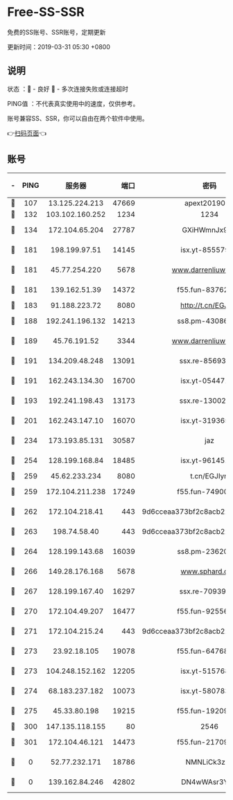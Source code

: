 # Free-SS-SSR

免费的SS账号、SSR账号，定期更新

更新时间：2019-03-31 05:30 +0800

## 说明

状态     ：🙂 - 良好 🙁 - 多次连接失败或连接超时

PING值   ：不代表真实使用中的速度，仅供参考。

账号兼容SS、SSR，你可以自由在两个软件中使用。

👉[扫码页面](https://liesauer.github.io/Free-SS-SSR/)👈

## 账号

|-|PING|服务器|端口|密码|加密方式|区域|
|:----:|:----:|:-----:|-----:|:----:|:----:|:----:|
|🙂|107|13.125.224.213|47669|apext2019001|chacha20|KR|
|🙂|132|103.102.160.252|1234|1234|rc4-md5|JP|
|🙂|134|172.104.65.204|27787|GXiHWmnJx94S|aes-256-cfb|JP|
|🙂|181|198.199.97.51|14145|isx.yt-85557924|aes-256-cfb|US|
|🙂|181|45.77.254.220|5678|www.darrenliuwei.com|aes-256-cfb|SG|
|🙂|181|139.162.51.39|14372|f55.fun-83762221|aes-256-cfb|SG|
|🙂|183|91.188.223.72|8080|http://t.cn/EGJIyrl|rc4-md5|RU|
|🙂|188|192.241.196.132|14213|ss8.pm-43086364|aes-256-cfb|US|
|🙂|189|45.76.191.52|3344|www.darrenliuwei.com|aes-256-cfb|JP|
|🙂|191|134.209.48.248|13091|ssx.re-85693454|aes-256-cfb|US|
|🙂|191|162.243.134.30|16700|isx.yt-05447189|aes-256-cfb|US|
|🙂|193|192.241.198.43|13173|ssx.re-13002035|aes-256-cfb|US|
|🙂|201|162.243.147.10|16070|isx.yt-31936504|aes-256-cfb|US|
|🙂|234|173.193.85.131|30587|jaz|aes-256-cfb|US|
|🙂|254|128.199.168.84|18485|isx.yt-96145111|aes-256-cfb|SG|
|🙂|259|45.62.233.234|8080|t.cn/EGJIyrl|rc4-md5|CA|
|🙂|259|172.104.211.238|17249|f55.fun-74900529|aes-256-cfb|US|
|🙂|262|172.104.218.41|443|9d6cceaa373bf2c8acb22e60b6a58be6|aes-256-cfb|US|
|🙂|263|198.74.58.40|443|9d6cceaa373bf2c8acb22e60b6a58be6|aes-256-cfb|US|
|🙂|264|128.199.143.68|16039|ss8.pm-23620384|aes-256-cfb|SG|
|🙂|266|149.28.176.168|5678|www.sphard.com|aes-256-cfb|AU|
|🙂|267|128.199.167.40|16297|ssx.re-70939719|aes-256-cfb|SG|
|🙂|270|172.104.49.207|16477|f55.fun-92556550|aes-256-cfb|SG|
|🙂|271|172.104.215.24|443|9d6cceaa373bf2c8acb22e60b6a58be6|aes-256-cfb|US|
|🙂|273|23.92.18.105|19078|f55.fun-64768572|aes-256-cfb|US|
|🙂|273|104.248.152.162|12205|isx.yt-51576828|aes-256-cfb|SG|
|🙂|274|68.183.237.182|10073|isx.yt-58078392|aes-256-cfb|SG|
|🙂|275|45.33.80.198|19215|f55.fun-19209490|aes-256-cfb|US|
|🙂|300|147.135.118.155|80|2546|chacha20|US|
|🙂|301|172.104.46.121|14473|f55.fun-21709141|aes-256-cfb|SG|
|🙁|0|52.77.232.171|18786|NMNLiCk3zIj1|aes-256-cfb|SG|
|🙁|0|139.162.84.246|42802|DN4wWAsr3YZO|aes-256-cfb|JP|
